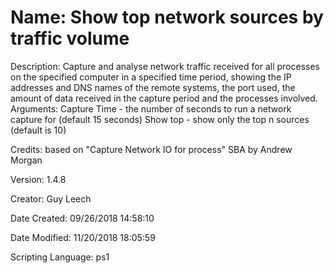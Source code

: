 ﻿# Name: Show top network sources by traffic volume

Description: Capture and analyse network traffic received for all processes on the specified computer in a specified time period, showing the IP addresses and DNS names of the remote systems, the port used, the amount of data received in the capture period and the processes involved.
Arguments:
  Capture Time - the number of seconds to run a network capture for (default 15 seconds)
  Show top - show only the top n sources (default is 10)

Credits: based on "Capture Network IO for process" SBA by Andrew Morgan

Version: 1.4.8

Creator: Guy Leech

Date Created: 09/26/2018 14:58:10

Date Modified: 11/20/2018 18:05:59

Scripting Language: ps1

